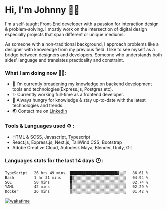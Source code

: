 # Hi, I'm Johnny 👋🧑‍

I'm a self-taught Front-End developer with a passion for interaction design & problem-solving. I mostly work on the intersection of digital design especially projects that span different or unique mediums.

As someone with a non-traditional background, I approach problems like a designer with knowledge from my previous field. I like to see myself as a bridge between designers and developers. Someone who understands both sides' language and translates practicality and constraint.

### What I am doing now 🧑‍💻:

- 🔭 I’m currently broadening my knowledge on backend development tools and technologies(Express.js, Postgres etc).
- ✨ Currently working full-time as a frontend developer.
- 📖 Always hungry for knowledge & stay up-to-date with the latest technologies and trends.
- 🌏 Contact me on [LinkedIn](https://www.linkedin.com/in/johchai/)

### Tools & Languages used ⚙️ :

- HTML & SCSS, Javascript, Typescript
- React.js, Express.js, Next.js, TailWind CSS, Bootstrap
- Adobe Creative Cloud, Autodesk Maya, Blender, Unity, Git

### Languages stats for the last 14 days 🕛 :

<!--START_SECTION:waka-->

```txt
TypeScript   26 hrs 49 mins  █████████████████████▓░░░   86.61 %
Bash         1 hr 31 mins    █▒░░░░░░░░░░░░░░░░░░░░░░░   04.94 %
SQL          50 mins         ▓░░░░░░░░░░░░░░░░░░░░░░░░   02.74 %
YAML         42 mins         ▓░░░░░░░░░░░░░░░░░░░░░░░░   02.29 %
Docker       26 mins         ▒░░░░░░░░░░░░░░░░░░░░░░░░   01.42 %
```

<!--END_SECTION:waka-->

[![wakatime](https://wakatime.com/badge/user/0cd14e89-b357-451d-b5c1-4a79286fb5a6.svg)](https://wakatime.com/@0cd14e89-b357-451d-b5c1-4a79286fb5a6)

